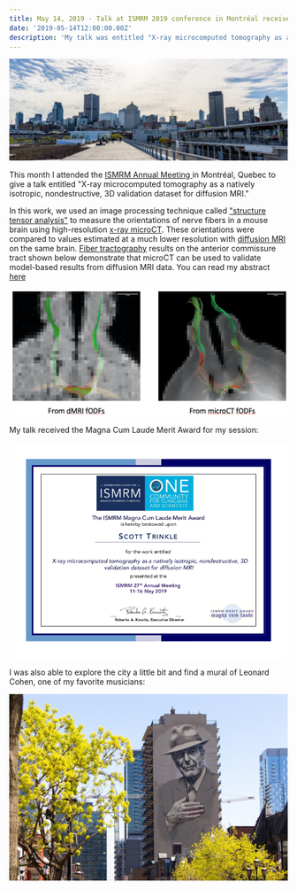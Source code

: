 ```yaml
---
title: May 14, 2019 - Talk at ISMRM 2019 conference in Montréal receives Magna Cum Laude merit award
date: '2019-05-14T12:00:00.00Z'
description: 'My talk was entitled "X-ray microcomputed tomography as a natively isotropic, nondestructive, 3D validation dataset for diffusion MRI".'
---
```


![Montreal](./montreal_pano.jpg)

This month I attended the [ISMRM Annual Meeting ](https://www.ismrm.org/19m/) in
Montréal, Quebec to give a talk entitled "X-ray microcomputed tomography as a
natively isotropic, nondestructive, 3D validation dataset for diffusion MRI."

In this work, we used an image processing technique called ["structure tensor
analysis"](https://en.wikipedia.org/wiki/Structure_tensor) to measure the
orientations of nerve fibers in a mouse brain using high-resolution [x-ray
microCT](https://en.wikipedia.org/wiki/X-ray_microtomography). These
orientations were compared to values estimated at a much lower resolution with
[diffusion MRI](https://en.wikipedia.org/wiki/Diffusion_MRI) on the same
brain. [Fiber tractography](https://en.wikipedia.org/wiki/Tractography) results
on the anterior commissure tract shown below demonstrate that microCT can be
used to validate model-based results from diffusion MRI data. You can read my
abstract <a href="./ISMRM_abstract.pdf" target="_blank">here</a>

![Tractography](./tractography_comparison.png)

My talk received the Magna Cum Laude Merit Award for my session:

![Award](./magna_cum_laude_certificate.png)

I was also able to explore the city a little bit and find a mural
of Leonard Cohen, one of my favorite musicians:

![Leonard](./leonardcohen.jpg)

